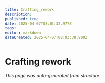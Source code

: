 ```yaml
---
title: Crafting_rework
description: 
published: true
date: 2025-04-07T08:03:32.977Z
tags: 
editor: markdown
dateCreated: 2025-04-07T08:03:30.800Z
---
```


# Crafting rework

*This page was auto-generated from structure.*